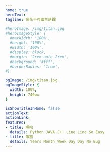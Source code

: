 ```yaml
---
home: true
heroText:
tagline: 窗花不可幽禁落霞

#heroImage: /img/titan.jpg
#heroImageStyle: {
  #maxWidth: '100%',
  #height: '100%',
  #width: '100%',
  #display: block,
  #margin: '2rem auto 2rem',
  #background: '#fff',
  #borderRadius: '1rem',
#}

bgImage: /img/titan.jpg
bgImageStyle: {
  width: 100%,
  height: 740px
}

isShowTitleInHome: false
actionText:
actionLink:
features:
- title: 啊哈
  details: Python JAVA C++ Line Line So Easy
- title: 哦豁
  details: Years Month Week Day Day No Bug
---
```


